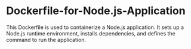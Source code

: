 # Dockerfile-for-Node.js-Application
This Dockerfile is used to containerize a Node.js application. It sets up a Node.js runtime environment, installs dependencies, and defines the command to run the application.
